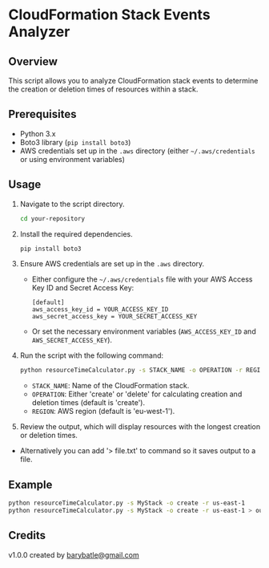 # CloudFormation Stack Events Analyzer

## Overview

This script allows you to analyze CloudFormation stack events to determine the creation or deletion times of resources within a stack.

## Prerequisites

- Python 3.x
- Boto3 library (`pip install boto3`)
- AWS credentials set up in the `.aws` directory (either `~/.aws/credentials` or using environment variables)

## Usage
1. Navigate to the script directory.

    ```bash
    cd your-repository
    ```

2. Install the required dependencies.

    ```bash
    pip install boto3
    ```

3. Ensure AWS credentials are set up in the `.aws` directory.

    - Either configure the `~/.aws/credentials` file with your AWS Access Key ID and Secret Access Key:

        ```
        [default]
        aws_access_key_id = YOUR_ACCESS_KEY_ID
        aws_secret_access_key = YOUR_SECRET_ACCESS_KEY
        ```

    - Or set the necessary environment variables (`AWS_ACCESS_KEY_ID` and `AWS_SECRET_ACCESS_KEY`).

4. Run the script with the following command:

    ```bash
    python resourceTimeCalculator.py -s STACK_NAME -o OPERATION -r REGION
    ```

    - `STACK_NAME`: Name of the CloudFormation stack.
    - `OPERATION`: Either 'create' or 'delete' for calculating creation and deletion times (default is 'create').
    - `REGION`: AWS region (default is 'eu-west-1').

5. Review the output, which will display resources with the longest creation or deletion times. 
- Alternatively you can add '> file.txt' to command so it saves output to a file.

## Example

```bash
python resourceTimeCalculator.py -s MyStack -o create -r us-east-1
python resourceTimeCalculator.py -s MyStack -o create -r us-east-1 > output.txt
```

## Credits

v1.0.0 created by barybatle@gmail.com
